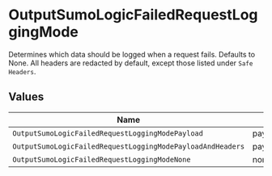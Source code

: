 # OutputSumoLogicFailedRequestLoggingMode

Determines which data should be logged when a request fails. Defaults to None.  All headers are redacted by default, except those listed under `Safe Headers`.


## Values

| Name                                                       | Value                                                      |
| ---------------------------------------------------------- | ---------------------------------------------------------- |
| `OutputSumoLogicFailedRequestLoggingModePayload`           | payload                                                    |
| `OutputSumoLogicFailedRequestLoggingModePayloadAndHeaders` | payloadAndHeaders                                          |
| `OutputSumoLogicFailedRequestLoggingModeNone`              | none                                                       |